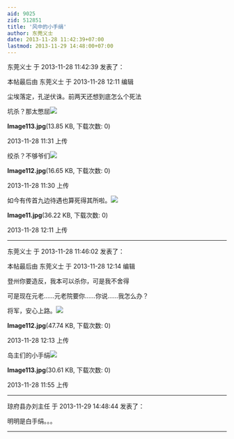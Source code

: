 ```yaml
---
aid: 9025
zid: 512851
title: '风中的小手绢'
author: 东莞义士
date: 2013-11-28 11:42:39+07:00
lastmod: 2013-11-29 14:48:00+07:00
---
```


东莞义士 于 2013-11-28 11:42:39 发表了：

本帖最后由 东莞义士 于 2013-11-28 12:11 编辑 

尘埃落定，孔逆伏诛。前两天还想到底怎么个死法

坑杀？那太憋屈![](https://mirrors.tuna.tsinghua.edu.cn/osdn/lgqm/72877/113119lzc22yk8wzbjyq4s.jpg)



**Image113.jpg**(13.85 KB, 下载次数: 0)



2013-11-28 11:31 上传



绞杀？不够爷们![](https://mirrors.tuna.tsinghua.edu.cn/osdn/lgqm/72877/11305074q38mzrrm578fz3.jpg)



**Image112.jpg**(16.65 KB, 下载次数: 0)



2013-11-28 11:30 上传



如今有传首九边待遇也算死得其所啦。![](https://mirrors.tuna.tsinghua.edu.cn/osdn/lgqm/72877/121106omyeewywgeuptowo.jpg)



**Image11.jpg**(36.22 KB, 下载次数: 0)



2013-11-28 12:11 上传

---------

东莞义士 于 2013-11-28 11:46:02 发表了：

本帖最后由 东莞义士 于 2013-11-28 12:14 编辑 

登州你要造反，我本可以杀你，可是我不舍得

可是现在元老……元老院要你……你说……我怎么办？

将军，安心上路。![](https://mirrors.tuna.tsinghua.edu.cn/osdn/lgqm/72877/121400i66hse662v26x0fi.jpg)



**Image112.jpg**(47.74 KB, 下载次数: 0)



2013-11-28 12:13 上传



岛主们的小手绢![](https://mirrors.tuna.tsinghua.edu.cn/osdn/lgqm/72877/115551rbof2i05fbi5tz5d.jpg)



**Image113.jpg**(30.61 KB, 下载次数: 0)



2013-11-28 11:55 上传

---------

琼府县办刘主任 于 2013-11-29 14:48:44 发表了：

明明是白手绢。。。

---------

